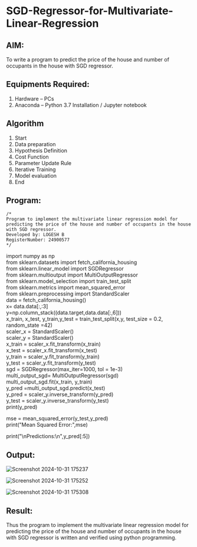 # SGD-Regressor-for-Multivariate-Linear-Regression

## AIM:
To write a program to predict the price of the house and number of occupants in the house with SGD regressor.

## Equipments Required:
1. Hardware – PCs
2. Anaconda – Python 3.7 Installation / Jupyter notebook

## Algorithm
1. Start
2. Data preparation
3. Hypothesis Definition
4. Cost Function
5. Parameter Update Rule
6. Iterative Training
7. Model evaluation
8. End
 

## Program:
```
/*
Program to implement the multivariate linear regression model for predicting the price of the house and number of occupants in the house with SGD regressor.
Developed by: LOGESH B
RegisterNumber: 24900577  
*/
```
import numpy as np  
from sklearn.datasets import fetch_california_housing  
from sklearn.linear_model import SGDRegressor  
from sklearn.multioutput import MultiOutputRegressor  
from sklearn.model_selection import train_test_split  
from sklearn.metrics import mean_squared_error  
from sklearn.preprocessing import StandardScaler  
data = fetch_california_housing()  
x= data.data[:,:3]  
y=np.column_stack((data.target,data.data[:,6]))  
x_train, x_test, y_train,y_test = train_test_split(x,y, test_size = 0.2, random_state =42)  
scaler_x = StandardScaler()  
scaler_y = StandardScaler()  
x_train = scaler_x.fit_transform(x_train)  
x_test = scaler_x.fit_transform(x_test)  
y_train = scaler_y.fit_transform(y_train)  
y_test = scaler_y.fit_transform(y_test)  
sgd = SGDRegressor(max_iter=1000, tol = 1e-3)  
multi_output_sgd= MultiOutputRegressor(sgd)  
multi_output_sgd.fit(x_train, y_train)  
y_pred =multi_output_sgd.predict(x_test)  
y_pred = scaler_y.inverse_transform(y_pred)  
y_test = scaler_y.inverse_transform(y_test)  
print(y_pred)  

mse = mean_squared_error(y_test,y_pred)  
print("Mean Squared Error:",mse)  

print("\nPredictions:\n",y_pred[:5])  
## Output:
![Screenshot 2024-10-31 175237](https://github.com/user-attachments/assets/73e64961-6ad0-4a40-9dab-8651325f0e97)

![Screenshot 2024-10-31 175252](https://github.com/user-attachments/assets/1d4558d4-df69-4fbb-8633-3c2e65ac3e20)

![Screenshot 2024-10-31 175308](https://github.com/user-attachments/assets/25f037e1-ff26-46a5-a06e-91c89158852a)


## Result:
Thus the program to implement the multivariate linear regression model for predicting the price of the house and number of occupants in the house with SGD regressor is written and verified using python programming.
